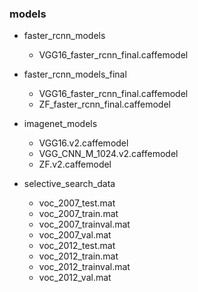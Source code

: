 ### models

* faster_rcnn_models
    * VGG16_faster_rcnn_final.caffemodel

* faster_rcnn_models_final
    * VGG16_faster_rcnn_final.caffemodel
    * ZF_faster_rcnn_final.caffemodel
    
* imagenet_models
    * VGG16.v2.caffemodel
    * VGG_CNN_M_1024.v2.caffemodel
    * ZF.v2.caffemodel
    
* selective_search_data
    * voc_2007_test.mat
    * voc_2007_train.mat
    * voc_2007_trainval.mat
    * voc_2007_val.mat
    * voc_2012_test.mat
    * voc_2012_train.mat
    * voc_2012_trainval.mat
    * voc_2012_val.mat
